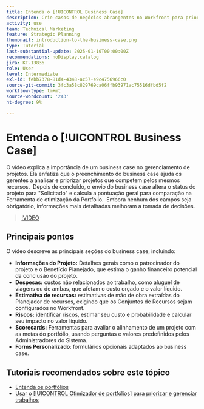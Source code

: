 ```yaml
---
title: Entenda o [!UICONTROL Business Case]
description: Crie casos de negócios abrangentes no Workfront para priorizar projetos, incluindo informações detalhadas do projeto, despesas, análise de mão de obra e riscos, cartões de pontuação e formulários personalizados para gerenciamento informado de portfólio.
activity: use
team: Technical Marketing
feature: Strategic Planning
thumbnail: introduction-to-the-business-case.png
type: Tutorial
last-substantial-update: 2025-01-10T00:00:00Z
recommendations: noDisplay,catalog
jira: KT-13836
role: User
level: Intermediate
exl-id: febb7378-81d4-4348-ac57-e9c4756966c0
source-git-commit: 3fc3a58c829769ca06ffb93971ac75516dfbd5f2
workflow-type: tm+mt
source-wordcount: '243'
ht-degree: 9%

---
```


# Entenda o [!UICONTROL Business Case]

O vídeo explica a importância de um business case no gerenciamento de projetos. Ela enfatiza que o preenchimento do business case ajuda os gerentes a analisar e priorizar projetos que competem pelos mesmos recursos. &#x200B; Depois de concluído, o envio do business case altera o status do projeto para &quot;Solicitado&quot; e calcula a pontuação geral para comparação na Ferramenta de otimização da Portfolio. &#x200B; Embora nenhum dos campos seja obrigatório, informações mais detalhadas melhoram a tomada de decisões. &#x200B;

>[!VIDEO](https://video.tv.adobe.com/v/3442843/?quality=12&learn=on&enablevpops)

## Principais pontos

O vídeo descreve as principais seções do business case, incluindo:

* **Informações do Projeto:** Detalhes gerais como o patrocinador do projeto e o Benefício Planejado, que estima o ganho financeiro potencial da conclusão do projeto. &#x200B;
* **Despesas:** custos não relacionados ao trabalho, como aluguel de viagens ou de ambas, que afetam o custo orçado e o valor líquido. &#x200B;
* **Estimativa de recursos:** estimativas de mão de obra extraídas do Planejador de recursos, exigindo que os Conjuntos de Recursos sejam configurados no Workfront. &#x200B;
* **Riscos:** identificar riscos, estimar seu custo e probabilidade e calcular seu impacto no valor líquido. &#x200B;
* **Scorecards:** Ferramentas para avaliar o alinhamento de um projeto com as metas do portfólio, usando perguntas e valores predefinidos pelos Administradores do Sistema. &#x200B;
* **Forms Personalizado**: formulários opcionais adaptados ao business case. &#x200B;


## Tutoriais recomendados sobre este tópico

* [Entenda os portfólios](/help/portfolios-and-programs/overview-of-adobe-workfront-portfolios.md)
* [Usar o [!UICONTROL Otimizador de portfólios] para priorizar e gerenciar trabalhos](/help/portfolios-and-programs/prioritize-and-manage-work-with-portfolios.md)
